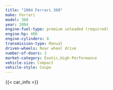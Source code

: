 ```yaml
---
title: "2004 Ferrari 360"
make: Ferrari
model: 360
year: 2004
engine-fuel-type: premium unleaded (required)
engine-hp: 400
engine-cylinders: 8
transmission-type: Manual
driven-wheels: Rear wheel drive
number-of-doors: 2
market-category: Exotic,High-Performance
vehicle-size: Compact
vehicle-style: Coupe
---
```


{{< car_info >}}
